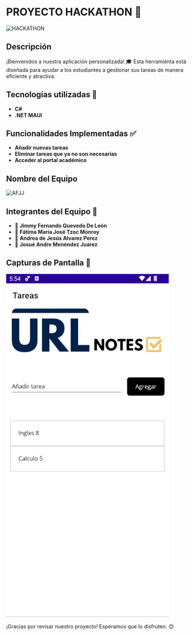 


# PROYECTO HACKATHON 🎉
![HACKATHON](https://i.imgur.com/CsEcXK7.png)

## Descripción
¡Bienvenidos a nuestra aplicación personalizada! 🎓 Esta herramienta está diseñada para ayudar a los estudiantes a gestionar sus tareas de manera eficiente y atractiva.

## Tecnologías utilizadas 🚀
- **C#**
- **.NET MAUI**

## Funcionalidades Implementadas ✅
- **Añadir nuevas tareas**
- **Eliminar tareas que ya no son necesarias**
- **Acceder al portal académico**
 
## Nombre del Equipo
![AFJJ](https://i.imgur.com/EyyAhqE.png)
  
## Integrantes del Equipo 🎉
- 👤 **Jimmy Fernando Quevedo De León**
- 👤 **Fátima María José Tzoc Monroy**
- 👤 **Andrea de Jesús Alvarez Perez**
- 👤 **Josué Andre Menéndez Juarez**


## Capturas de Pantalla 📸
![Pantalla Principal](https://github.com/JFernn4/Hackathon-2024-Gestion-de-Tareas/blob/master/ImagenTarea.jpg)

¡Gracias por revisar nuestro proyecto! Esperamos que lo disfruten. 😊
